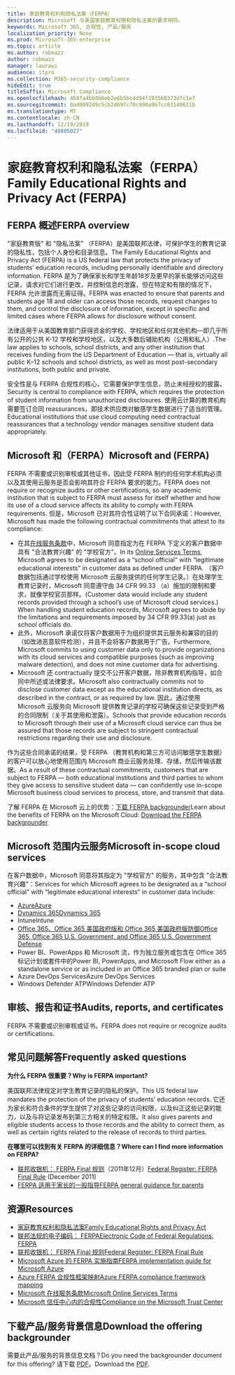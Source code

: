 ```yaml
---
title: 家庭教育权利和隐私法案（FERPA）
description: Microsoft 与美国家庭教育权限和隐私法案的要求相符。
keywords: Microsoft 365, 合规性, 产品/服务
localization_priority: None
ms.prod: Microsoft-365-enterprise
ms.topic: article
ms.author: robmazz
author: robmazz
manager: laurawi
audience: itpro
ms.collection: M365-security-compliance
hideEdit: true
titleSuffix: Microsoft Compliance
ms.openlocfilehash: 468fa4bb8b6eb2e6b5bc4d94f193560373dfc1e7
ms.sourcegitcommit: 0ad0092d9c5cb2d69fc70c990a9b7cc03140611b
ms.translationtype: MT
ms.contentlocale: zh-CN
ms.lasthandoff: 12/19/2019
ms.locfileid: "40805027"
---
```

# <a name="family-educational-rights-and-privacy-act-ferpa"></a><span data-ttu-id="98e04-104">家庭教育权利和隐私法案（FERPA）</span><span class="sxs-lookup"><span data-stu-id="98e04-104">Family Educational Rights and Privacy Act (FERPA)</span></span>

## <a name="ferpa-overview"></a><span data-ttu-id="98e04-105">FERPA 概述</span><span class="sxs-lookup"><span data-stu-id="98e04-105">FERPA overview</span></span>

<span data-ttu-id="98e04-106">"家庭教育版" 和 "隐私法案" （FERPA）是美国联邦法律，可保护学生的教育记录的隐私性，包括个人身份和目录信息。</span><span class="sxs-lookup"><span data-stu-id="98e04-106">The Family Educational Rights and Privacy Act (FERPA) is a US federal law that protects the privacy of students’ education records, including personally identifiable and directory information.</span></span> <span data-ttu-id="98e04-107">FERPA 是为了确保家长和学生年龄18岁及更早的家长能够访问这些记录，请求对它们进行更改，并控制信息的泄露，但在特定和有限的情况下，FERPA 允许泄露而无需征得。</span><span class="sxs-lookup"><span data-stu-id="98e04-107">FERPA was enacted to ensure that parents and students age 18 and older can access those records, request changes to them, and control the disclosure of information, except in specific and limited cases where FERPA allows for disclosure without consent.</span></span>

<span data-ttu-id="98e04-108">法律适用于从美国教育部门获得资金的学校、学校地区和任何其他机构—即几乎所有公开的公共 K-12 学校和学校地区，以及大多数后辅助机构（公用和私人）.</span><span class="sxs-lookup"><span data-stu-id="98e04-108">The law applies to schools, school districts, and any other institution that receives funding from the US Department of Education — that is, virtually all public K–12 schools and school districts, as well as most post-secondary institutions, both public and private.</span></span>

<span data-ttu-id="98e04-109">安全性是与 FERPA 合规性的核心，它需要保护学生信息，防止未经授权的披露。</span><span class="sxs-lookup"><span data-stu-id="98e04-109">Security is central to compliance with FERPA, which requires the protection of student information from unauthorized disclosures.</span></span> <span data-ttu-id="98e04-110">使用云计算的教育机构需要签订合同 reassurances，即技术供应商对敏感学生数据进行了适当的管理。</span><span class="sxs-lookup"><span data-stu-id="98e04-110">Educational institutions that use cloud computing need contractual reassurances that a technology vendor manages sensitive student data appropriately.</span></span>

## <a name="microsoft-and-ferpa"></a><span data-ttu-id="98e04-111">Microsoft 和（FERPA）</span><span class="sxs-lookup"><span data-stu-id="98e04-111">Microsoft and (FERPA)</span></span>

<span data-ttu-id="98e04-112">FERPA 不需要或识别审核或其他证书，因此受 FERPA 制约的任何学术机构必须以及其使用云服务是否会影响其符合 FERPA 要求的能力。</span><span class="sxs-lookup"><span data-stu-id="98e04-112">FERPA does not require or recognize audits or other certifications, so any academic institution that is subject to FERPA must assess for itself whether and how its use of a cloud service affects its ability to comply with FERPA requirements.</span></span> <span data-ttu-id="98e04-113">但是，Microsoft 已对其符合性证明了以下合同承诺：</span><span class="sxs-lookup"><span data-stu-id="98e04-113">However, Microsoft has made the following contractual commitments that attest to its compliance:</span></span>

- <span data-ttu-id="98e04-114">在其[在线服务条款](https://aka.ms/Online-Services-Terms)中，Microsoft 同意指定为在 FERPA 下定义的客户数据中具有 "合法教育兴趣" 的 "学校官方"。</span><span class="sxs-lookup"><span data-stu-id="98e04-114">In its [Online Services Terms](https://aka.ms/Online-Services-Terms), Microsoft agrees to be designated as a “school official” with “legitimate educational interests” in customer data as defined under FERPA.</span></span> <span data-ttu-id="98e04-115">（客户数据包括通过学校使用 Microsoft 云服务提供的任何学生记录。）在处理学生教育记录时，Microsoft 同意遵守由 34 CFR 99.33 （a）施加的限制和要求，就像学校官员那样。</span><span class="sxs-lookup"><span data-stu-id="98e04-115">(Customer data would include any student records provided through a school’s use of Microsoft cloud services.) When handling student education records, Microsoft agrees to abide by the limitations and requirements imposed by 34 CFR 99.33(a) just as school officials do.</span></span>
- <span data-ttu-id="98e04-116">此外，Microsoft 承诺仅将客户数据用于为组织提供其云服务和兼容的目的（如改进恶意软件检测），并且不会将客户数据用于广告。</span><span class="sxs-lookup"><span data-stu-id="98e04-116">Furthermore, Microsoft commits to using customer data only to provide organizations with its cloud services and compatible purposes (such as improving malware detection), and does not mine customer data for advertising.</span></span>
- <span data-ttu-id="98e04-117">Microsoft 还 contractually 提交不公开客户数据，除非教育机构指导，如合同中所述或法律要求。</span><span class="sxs-lookup"><span data-stu-id="98e04-117">Microsoft also contractually commits not to disclose customer data except as the educational institution directs, as described in the contract, or as required by law.</span></span> <span data-ttu-id="98e04-118">因此，通过使用 Microsoft 云服务向 Microsoft 提供教育记录的学校可确保这些记录受到严格的合同限制（关于其使用和泄露）。</span><span class="sxs-lookup"><span data-stu-id="98e04-118">Schools that provide education records to Microsoft through their use of a Microsoft cloud service can thus be assured that those records are subject to stringent contractual restrictions regarding their use and disclosure.</span></span>

<span data-ttu-id="98e04-119">作为这些合同承诺的结果，受 FERPA （教育机构和第三方可访问敏感学生数据）的客户可以放心地使用范围内 Microsoft 商业云服务处理、存储，然后传输该数据。</span><span class="sxs-lookup"><span data-stu-id="98e04-119">As a result of these contractual commitments, customers that are subject to FERPA — both educational institutions and third parties to whom they give access to sensitive student data — can confidently use in-scope Microsoft business cloud services to process, store, and transmit that data.</span></span>

<span data-ttu-id="98e04-120">了解 FERPA 在 Microsoft 云上的优势：[下载 FERPA backgrounder](https://aka.ms/ferpa-compliance)</span><span class="sxs-lookup"><span data-stu-id="98e04-120">Learn about the benefits of FERPA on the Microsoft Cloud: [Download the FERPA backgrounder](https://aka.ms/ferpa-compliance)</span></span>

## <a name="microsoft-in-scope-cloud-services"></a><span data-ttu-id="98e04-121">Microsoft 范围内云服务</span><span class="sxs-lookup"><span data-stu-id="98e04-121">Microsoft in-scope cloud services</span></span>

<span data-ttu-id="98e04-122">在客户数据中，Microsoft 同意将其指定为 "学校官方" 的服务，其中包含 "合法教育兴趣"：</span><span class="sxs-lookup"><span data-stu-id="98e04-122">Services for which Microsoft agrees to be designated as a “school official” with “legitimate educational interests” in customer data include:</span></span>

- [<span data-ttu-id="98e04-123">Azure</span><span class="sxs-lookup"><span data-stu-id="98e04-123">Azure</span></span>](https://aka.ms/AzureCompliance)
- [<span data-ttu-id="98e04-124">Dynamics 365</span><span class="sxs-lookup"><span data-stu-id="98e04-124">Dynamics 365</span></span>](https://aka.ms/d365-compliance-list)
- <span data-ttu-id="98e04-125">Intune</span><span class="sxs-lookup"><span data-stu-id="98e04-125">Intune</span></span>
- [<span data-ttu-id="98e04-126">Office 365、Office 365 美国政府版和 Office 365 美国政府版防御</span><span class="sxs-lookup"><span data-stu-id="98e04-126">Office 365, Office 365 U.S. Government, and Office 365 U.S. Government Defense</span></span>](https://go.microsoft.com/fwlink/p/?LinkID=2077751)
- <span data-ttu-id="98e04-127">Power BI、PowerApps 和 Microsoft 流，作为独立服务或包含在 Office 365 标记计划或套件中的</span><span class="sxs-lookup"><span data-stu-id="98e04-127">Power BI, PowerApps, and Microsoft Flow either as a standalone service or as included in an Office 365 branded plan or suite</span></span>
- <span data-ttu-id="98e04-128">Azure DevOps Services</span><span class="sxs-lookup"><span data-stu-id="98e04-128">Azure DevOps Services</span></span>
- <span data-ttu-id="98e04-129">Windows Defender ATP</span><span class="sxs-lookup"><span data-stu-id="98e04-129">Windows Defender ATP</span></span>

## <a name="audits-reports-and-certificates"></a><span data-ttu-id="98e04-130">审核、报告和证书</span><span class="sxs-lookup"><span data-stu-id="98e04-130">Audits, reports, and certificates</span></span>

<span data-ttu-id="98e04-131">FERPA 不需要或识别审核或证书。</span><span class="sxs-lookup"><span data-stu-id="98e04-131">FERPA does not require or recognize audits or certifications.</span></span>

## <a name="frequently-asked-questions"></a><span data-ttu-id="98e04-132">常见问题解答</span><span class="sxs-lookup"><span data-stu-id="98e04-132">Frequently asked questions</span></span>

<span data-ttu-id="98e04-133">**为什么 FERPA 很重要？**</span><span class="sxs-lookup"><span data-stu-id="98e04-133">**Why is FERPA important?**</span></span>

<span data-ttu-id="98e04-134">美国联邦法律规定对学生教育记录的隐私的保护。</span><span class="sxs-lookup"><span data-stu-id="98e04-134">This US federal law mandates the protection of the privacy of students’ education records.</span></span> <span data-ttu-id="98e04-135">它还为家长和符合条件的学生提供了对这些记录的访问权限，以及纠正这些记录的能力，以及与将记录发布到第三方相关的特定权限。</span><span class="sxs-lookup"><span data-stu-id="98e04-135">It also gives parents and eligible students access to those records and the ability to correct them, as well as certain rights related to the release of records to third parties.</span></span>

<span data-ttu-id="98e04-136">**在哪里可以找到有关 FERPA 的详细信息？**</span><span class="sxs-lookup"><span data-stu-id="98e04-136">**Where can I find more information on FERPA?**</span></span>

- <span data-ttu-id="98e04-137">[联邦收银机： FERPA Final 规则](https://aka.ms/ferpa-reg)（2011年12月）</span><span class="sxs-lookup"><span data-stu-id="98e04-137">[Federal Register: FERPA Final Rule](https://aka.ms/ferpa-reg) (December 2011)</span></span>
- [<span data-ttu-id="98e04-138">FERPA 适用于家长的一般指导</span><span class="sxs-lookup"><span data-stu-id="98e04-138">FERPA general guidance for parents</span></span>](https://www2.ed.gov/policy/gen/guid/fpco/ferpa/parents.html)

## <a name="resources"></a><span data-ttu-id="98e04-139">资源</span><span class="sxs-lookup"><span data-stu-id="98e04-139">Resources</span></span>

- [<span data-ttu-id="98e04-140">家庭教育权利和隐私法案</span><span class="sxs-lookup"><span data-stu-id="98e04-140">Family Educational Rights and Privacy Act</span></span>](https://www.ed.gov/policy/gen/guid/fpco/ferpa/index.html)
- [<span data-ttu-id="98e04-141">联邦法规的电子编码： FERPA</span><span class="sxs-lookup"><span data-stu-id="98e04-141">Electronic Code of Federal Regulations: FERPA</span></span>](https://aka.ms/FERPA-GPO)
- [<span data-ttu-id="98e04-142">联邦收银机： FERPA Final 规则</span><span class="sxs-lookup"><span data-stu-id="98e04-142">Federal Register: FERPA Final Rule</span></span>](https://aka.ms/ferpa-reg)
- [<span data-ttu-id="98e04-143">Microsoft Azure 的 FERPA 实施指南</span><span class="sxs-lookup"><span data-stu-id="98e04-143">FERPA implementation guide for Microsoft Azure</span></span>](https://aka.ms/azureferpa)
- [<span data-ttu-id="98e04-144">Azure FERPA 合规性框架映射</span><span class="sxs-lookup"><span data-stu-id="98e04-144">Azure FERPA compliance framework mapping</span></span>](https://aka.ms/AzureFERPAMapping)
- [<span data-ttu-id="98e04-145">Microsoft 在线服务条款</span><span class="sxs-lookup"><span data-stu-id="98e04-145">Microsoft Online Services Terms</span></span>](https://aka.ms/Online-Services-Terms)
- [<span data-ttu-id="98e04-146">Microsoft 信任中心内的合规性</span><span class="sxs-lookup"><span data-stu-id="98e04-146">Compliance on the Microsoft Trust Center</span></span>](https://www.microsoft.com/trust-center/compliance/compliance-overview)

## <a name="download-the-offering-backgrounder"></a><span data-ttu-id="98e04-147">下载产品/服务背景信息</span><span class="sxs-lookup"><span data-stu-id="98e04-147">Download the offering backgrounder</span></span>

<span data-ttu-id="98e04-148">需要此产品/服务的背景信息文档？</span><span class="sxs-lookup"><span data-stu-id="98e04-148">Do you need the backgrounder document for this offering?</span></span> <span data-ttu-id="98e04-149">请下载 [PDF](https://download.microsoft.com/download/2/8/3/2839FB21-353E-472E-BE57-883EC9C6185F/FERPA_Compliance_Backgrounder.pdf)。</span><span class="sxs-lookup"><span data-stu-id="98e04-149">Download the [PDF](https://download.microsoft.com/download/2/8/3/2839FB21-353E-472E-BE57-883EC9C6185F/FERPA_Compliance_Backgrounder.pdf).</span></span>
